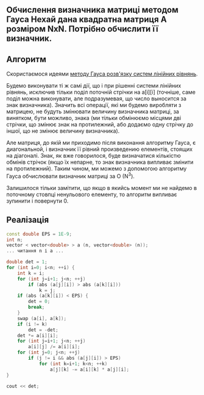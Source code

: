 <h2>Обчислення визначника матриці методом Гауса
Нехай дана квадратна матриця A розміром NxN. Потрібно обчислити її визначник.

## Алгоритм

Скористаємося идеями [методу Гауса розв'язку систем лінійних рівнянь](linear_systems_gauss).

Будемо виконувати ті ж самі дії, що і при рішенні системи лінійних рівнянь, исключив тільки поділ поточній стрічки на a[i][i] (точніше, саме поділ можна виконувати, але подразумевая, що число выносится за знак визначника). Значить всі операції, які ми будемо виробляти з матрицею, не будуть змінювати величину визначника матриці, за винятком, бути можливо, знака (ми тільки обмінюємо місцями дві стрічки, що змінює знак на протилежний, або додаємо одну стрічку до іншої, що не змінює величину визначника).

Але матриця, до якій ми приходимо після виконання алгоритму Гауса, є диагональной, і визначник її рівний произведению елементів, стоящих на діагоналі. Знак, як вже говорилося, буде визначатися кількістю обмінів стрічок (якщо їх непарне, то знак визначника випливає змінити на протилежний). Таким чином, ми можемо з допомогою алгоритму Гауса обчислювати визначник матриці за O (N<sup>3</sup>).

Залишилося тільки замітити, що якщо в якийсь момент ми не найдемо в поточному стовпці ненульового елементу, то алгоритм випливає зупинити і повернути 0.

## Реалізація

<!--- TODO: specify code snippet id -->
``` cpp
const double EPS = 1E-9;
int n;
vector < vector<double> > a (n, vector<double> (n));
... читання n і a ...

double det = 1;
for (int i=0; i<n; ++i) {
    int k = i;
    for (int j=i+1; j<n; ++j)
        if (abs (a[j][i]) > abs (a[k][i]))
            k = j;
    if (abs (a[k][i]) < EPS) {
        det = 0;
        break;
    }
    swap (a[i], a[k]);
    if (i != k)
        det = -det;
    det *= a[i][i];
    for (int j=i+1; j<n; ++j)
        a[i][j] /= a[i][i];
    for (int j=0; j<n; ++j)
        if (j != i && abs (a[j][i]) > EPS)
            for (int k=i+1; k<n; ++k)
                a[j][k] -= a[i][k] * a[j][i];
}

cout << det;
```
